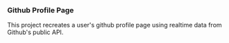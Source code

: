 ### Github Profile Page

This project recreates a user's github profile page using realtime data from Github's public API.
